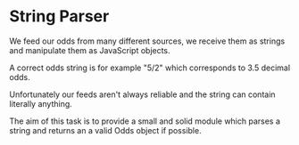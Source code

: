 # String Parser
	 
We feed our odds from many different sources, we receive them as strings and manipulate them as JavaScript objects.

A correct odds string is for example "5/2" which corresponds to 3.5 decimal odds.

Unfortunately our feeds aren't always reliable and the string can contain literally anything.

The aim of this task is to provide a small and solid module which parses a string and returns an a valid Odds object if possible.

